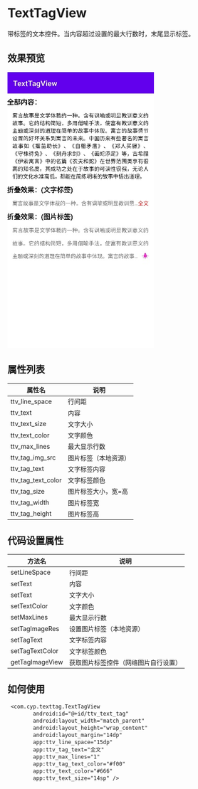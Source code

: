 # TextTagView
带标签的文本控件。当内容超过设置的最大行数时，末尾显示标签。
## 效果预览
[![预览](https://github.com/chimpan/TextTagView/blob/master/shot/1677653316578.jpg "预览")](https://github.com/chimpan/TextTagView/blob/master/shot/1677653316578.jpg "预览")
## 属性列表
|  属性名 |说明   |
| ------------ | ------------ |
| ttv_line_space  |  行间距 |
|ttv_text |内容 |
| ttv_text_size|文字大小 |
| ttv_text_color|文字颜色 |
| ttv_max_lines| 最大显示行数|
|ttv_tag_img_src | 图片标签（本地资源）|
|ttv_tag_text | 文字标签内容|
| ttv_tag_text_color| 文字标签颜色|
| ttv_tag_size| 图片标签大小，宽=高|
| ttv_tag_width|图片标签宽|
| ttv_tag_height|图片标签高|
## 代码设置属性
|  方法名 |说明   |
| ------------ | ------------ |
| setLineSpace  |  行间距 |
|setText |内容 |
| setText|文字大小 |
| setTextColor|文字颜色 |
| setMaxLines| 最大显示行数|
|setTagImageRes | 设置图片标签（本地资源）|
|setTagText | 文字标签内容|
| setTagTextColor| 文字标签颜色|
|getTagImageView|获取图片标签控件（网络图片自行设置）|
## 如何使用
```
 <com.cyp.texttag.TextTagView
        android:id="@+id/ttv_text_tag"
        android:layout_width="match_parent"
        android:layout_height="wrap_content"
        android:layout_margin="14dp"
        app:ttv_line_space="15dp"
        app:ttv_tag_text="全文"
        app:ttv_max_lines="1"
        app:ttv_tag_text_color="#f00"
        app:ttv_text_color="#666"
        app:ttv_text_size="14sp" />
```

